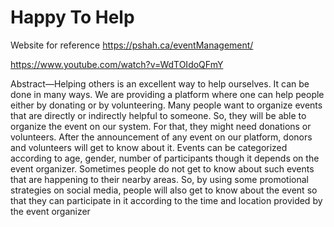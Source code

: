 # Happy To Help
 Website for reference
 https://pshah.ca/eventManagement/
 
 https://www.youtube.com/watch?v=WdTOIdoQFmY
 
 Abstract—Helping others is an excellent way to help ourselves.
It can be done in many ways. We are providing a platform where
one can help people either by donating or by volunteering. Many
people want to organize events that are directly or indirectly
helpful to someone. So, they will be able to organize the event on
our system. For that, they might need donations or volunteers.
After the announcement of any event on our platform, donors and
volunteers will get to know about it. Events can be categorized
according to age, gender, number of participants though it
depends on the event organizer. Sometimes people do not get
to know about such events that are happening to their nearby
areas. So, by using some promotional strategies on social media,
people will also get to know about the event so that they can
participate in it according to the time and location provided by
the event organizer
